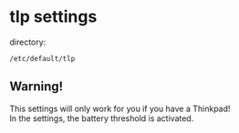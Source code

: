 # tlp settings

directory:

	/etc/default/tlp

## Warning!

This settings will only work for you if you have a Thinkpad!  
In the settings, the battery threshold is activated.
